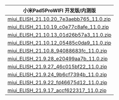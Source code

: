 | 小米Pad5ProWIFI  开发版/内测版    |
| ---- |
| [miui_ELISH_21.10.20_7e3aebb765_11.0.zip](https://hugeota.d.miui.com/21.10.20/miui_ELISH_21.10.20_7e3aebb765_11.0.zip)    |
| [miui_ELISH_21.10.19_c0e77c8afe_11.0.zip](https://hugeota.d.miui.com/21.10.19/miui_ELISH_21.10.19_c0e77c8afe_11.0.zip)    |
| [miui_ELISH_21.10.13_01d26b57a3_11.0.zip](https://hugeota.d.miui.com/21.10.13/miui_ELISH_21.10.13_01d26b57a3_11.0.zip)    |
| [miui_ELISH_21.10.12_05485c0da9_11.0.zip](https://hugeota.d.miui.com/21.10.12/miui_ELISH_21.10.12_05485c0da9_11.0.zip)    |
| [miui_ELISH_21.10.8_94088683fc_11.0.zip](https://hugeota.d.miui.com/21.10.8/miui_ELISH_21.10.8_94088683fc_11.0.zip)    |
| [miui_ELISH_21.9.28_e20499aa7b_11.0.zip](https://hugeota.d.miui.com/21.9.28/miui_ELISH_21.9.28_e20499aa7b_11.0.zip)    |
| [miui_ELISH_21.9.27_46c015bf22_11.0.zip](https://hugeota.d.miui.com/21.9.27/miui_ELISH_21.9.27_46c015bf22_11.0.zip)    |
| [miui_ELISH_21.9.24_9b6cf7394b_11.0.zip](https://hugeota.d.miui.com/21.9.24/miui_ELISH_21.9.24_9b6cf7394b_11.0.zip)    |
| [miui_ELISH_21.9.22_fd46675d12_11.0.zip](https://hugeota.d.miui.com/21.9.22/miui_ELISH_21.9.22_fd46675d12_11.0.zip)    |
| [miui_ELISH_21.9.17_accf622317_11.0.zip](https://hugeota.d.miui.com/21.9.17/miui_ELISH_21.9.17_accf622317_11.0.zip)    |
